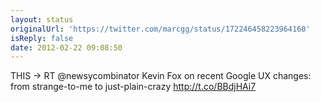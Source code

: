 ```yaml
---
layout: status
originalUrl: 'https://twitter.com/marcgg/status/172246458223964160'
isReply: false
date: 2012-02-22 09:08:50
---
```


THIS -&gt; RT @newsycombinator Kevin Fox on recent Google UX changes: from strange-to-me to just-plain-crazy http://t.co/BBdjHAi7
